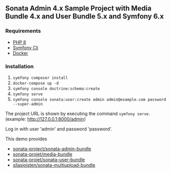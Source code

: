 ## Sonata Admin 4.x Sample Project with Media Bundle 4.x and User Bundle 5.x and Symfony 6.x

### Requirements
* [PHP 8](https://www.php.net/releases/8.0/en.php)
* [Symfony Cli](https://symfony.com/download)
* [Docker](https://www.docker.com/)

### Installation
1. `symfony composer install`
2. `docker-compose up -d`
3. `symfony console doctrine:schema:create`   
3. `symfony serve`
4. `symfony console sonata:user:create admin admin@example.com password --super-admin`

The project URL is shown by executing the command `symfony serve`. (example: http://127.0.0.1:8000/admin)

Log in with user 'admin' and password 'password'.

This demo provides
* [sonata-project/sonata-admin-bundle](https://github.com/sonata-project/SonataAdminBundle)
* [sonata-projet/media-bundle](https://github.com/sonata-project/SonataMediaBundle)
* [sonata-projet/sonata-user-bundle](https://github.com/sonata-project/SonataUserBundle)
* [silasjoisten/sonata-multiupload-bundle](https://github.com/silasjoisten/sonata-multiupload-bundle)
